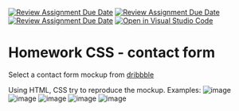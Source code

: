 [![Review Assignment Due Date](https://classroom.github.com/assets/deadline-readme-button-24ddc0f5d75046c5622901739e7c5dd533143b0c8e959d652212380cedb1ea36.svg)](https://classroom.github.com/a/5BTgmlQJ)
[![Review Assignment Due Date](https://classroom.github.com/assets/deadline-readme-button-24ddc0f5d75046c5622901739e7c5dd533143b0c8e959d652212380cedb1ea36.svg)](https://classroom.github.com/a/kHqjOJqf)
[![Review Assignment Due Date](https://classroom.github.com/assets/deadline-readme-button-8d59dc4de5201274e310e4c54b9627a8934c3b88527886e3b421487c677d23eb.svg)](https://classroom.github.com/a/kHqjOJqf)
[![Open in Visual Studio Code](https://classroom.github.com/assets/open-in-vscode-c66648af7eb3fe8bc4f294546bfd86ef473780cde1dea487d3c4ff354943c9ae.svg)](https://classroom.github.com/online_ide?assignment_repo_id=10678126&assignment_repo_type=AssignmentRepo)
# Homework CSS - contact form
Select a contact form mockup from [dribbble](http://dribbble.com)

Using HTML, CSS try to reproduce the mockup.
Examples:
![image](https://user-images.githubusercontent.com/61597725/226449824-942ebebe-4b19-4109-ba9e-42bc67e0642b.png)
![image](https://user-images.githubusercontent.com/61597725/226449857-8eda3268-6830-491a-8fa8-8d679e076066.png)
![image](https://user-images.githubusercontent.com/61597725/226449876-22236026-0a36-447d-934a-780434379e44.png)
![image](https://user-images.githubusercontent.com/61597725/226449910-65938853-647a-4974-9540-490ee980c600.png)
![image](https://user-images.githubusercontent.com/61597725/226449948-64a2ed8e-45d3-46c8-be8f-812ab4aef4d4.png)
